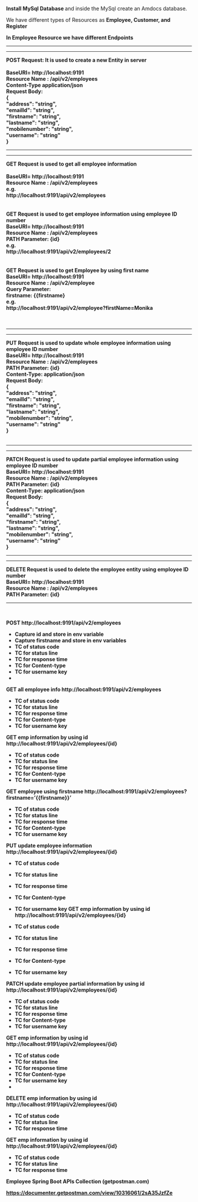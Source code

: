<b> Install MySql Database </b>
and inside the MySql create an Amdocs database.

We have different types of Resources as <b> Employee, Customer, and Register<b>

In Employee Resource we have different Endpoints
 <hr>
 <hr>

<b> POST Request: It is used to create a new Entity in server <b><br>
<br>
BaseURI= http://localhost:9191<br>
Resource Name : /api/v2/employees<br>
Content-Type	application/json<br>
Request Body:<br>
{<br>
  "address": "string",<br>
  "emailId": "string",<br>
  "firstname": "string",<br>
  "lastname": "string",<br>
  "mobilenumber": "string",<br>
  "username": "string"<br>
}<br>

<hr>
<hr>
<b> GET Request	is used to get all employee information <b><br>
<br>
BaseURI= http://localhost:9191<br>
Resource Name : /api/v2/employees<br>
e.g.<br>
http://localhost:9191/api/v2/employees<br>
<br><br>
<b> GET Request	is used to get employee information using employee ID number<b><br>
BaseURI= http://localhost:9191<br>
Resource Name : /api/v2/employees<br>
PATH Parameter: {id}<br>
e.g.<br>
	http://localhost:9191/api/v2/employees/2<br>
<br><br>
<b> GET Request is used to get Employee by using first name <b><br>
BaseURI= http://localhost:9191<br>
Resource Name : /api/v2/employee<br>
Query Parameter: <br>
firstname:  {{firstname}<br>
e.g.<br>
	http://localhost:9191/api/v2/employee?firstName=Monika<br>
<br><br>
<hr> <hr>

<b>PUT Request is used to update whole employee information using employee ID number <b><br>
BaseURI= http://localhost:9191<br>
Resource Name : /api/v2/employees<br>
PATH Parameter: {id}<br>
Content-Type: application/json<br>
Request Body:<br>
{<br>
  "address": "string",<br>
  "emailId": "string",<br>
  "firstname": "string",<br>
  "lastname": "string",<br>
  "mobilenumber": "string",<br>
  "username": "string"<br>
}<br><br>
<hr> <hr>
<b>PATCH Request is used to update partial employee information using employee ID number <b> <br>
BaseURI= http://localhost:9191<br>
Resource Name : /api/v2/employees<br>
PATH Parameter: {id}<br>
Content-Type: application/json<br>
Request Body:<br>
{<br>
  "address": "string",<br>
  "emailId": "string",<br>
  "firstname": "string",<br>
  "lastname": "string",<br>
  "mobilenumber": "string",<br>
  "username": "string"<br>
}<br>

<hr> <hr>
<b> DELETE Request is used to delete the employee entity using employee ID number <b><br>
BaseURI= http://localhost:9191<br>
Resource Name : /api/v2/employees<br>
PATH Parameter: {id}<br>
<hr><br><be>
	
POST
http://localhost:9191/api/v2/employees

-	Capture id and store in env variable
-	Capture firstname and store in env variables
-	TC of status code
-	TC for status line
-	TC for response time
-	TC for Content-type
-	TC for username key
-	
GET all employee info
http://localhost:9191/api/v2/employees

-	TC of status code
-	TC for status line
-	TC for response time
-	TC for Content-type
-	TC for username key

GET emp information by using id
http://localhost:9191/api/v2/employees/{id}

-	TC of status code
-	TC for status line
-	TC for response time
-	TC for Content-type
-	TC for username key

GET employee using firstname
http://localhost:9191/api/v2/employees?firstname=’{{firstname}}’

-	TC of status code
-	TC for status line
-	TC for response time
-	TC for Content-type
-	TC for username key

PUT update employee information
http://localhost:9191/api/v2/employees/{id}

-	TC of status code
-	TC for status line
-	TC for response time
-	TC for Content-type
-	TC for username key
GET emp information by using id
http://localhost:9191/api/v2/employees/{id}

-	TC of status code
-	TC for status line
-	TC for response time
-	TC for Content-type
-	TC for username key

PATCH update employee partial information by using id
http://localhost:9191/api/v2/employees/{id}
-	TC of status code
-	TC for status line
-	TC for response time
-	TC for Content-type
-	TC for username key

GET emp information by using id
http://localhost:9191/api/v2/employees/{id}

-	TC of status code
-	TC for status line
-	TC for response time
-	TC for Content-type
-	TC for username key
-	
DELETE emp information by using id
http://localhost:9191/api/v2/employees/{id}
-	TC of status code
-	TC for status line
-	TC for response time

GET emp information by using id
http://localhost:9191/api/v2/employees/{id}
-	TC of status code
-	TC for status line
-	TC for response time

Employee Spring Boot APIs Collection (getpostman.com)

https://documenter.getpostman.com/view/10316061/2sA35JzfZe

